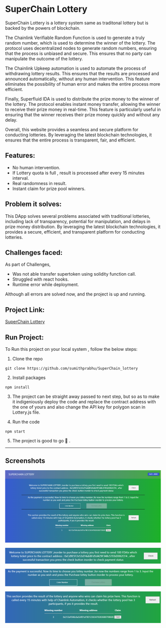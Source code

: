 
# SuperChain Lottery

SuperChain Lottery is a lottery system same as traditonal lottery but is backed by the powers of blockchain.

The Chainlink Verifiable Random Function is used to generate a truly random number, which is used to determine the winner of the lottery. The protocol uses decentralized nodes to generate random numbers, ensuring that the process is unbiased and secure. This ensures that no party can manipulate the outcome of the lottery.

The Chainlink Upkeep automation is used to automate the process of withdrawing lottery results. This ensures that the results are processed and announced automatically, without any human intervention. This feature eliminates the possibility of human error and makes the entire process more efficient.

Finally, Superfluid IDA is used to distribute the prize money to the winner of the lottery. The protocol enables instant money transfer, allowing the winner to receive their prize money in real-time. This feature is particularly useful in ensuring that the winner receives their prize money quickly and without any delay.

Overall, this website provides a seamless and secure platform for conducting lotteries. By leveraging the latest blockchain technologies, it ensures that the entire process is transparent, fair, and efficient.

Features:
-
- No human intervention.
- If Lottery quota is full , result is processed after every 15 minutes interval.
- Real randomness in result.
- Instant claim for prize pool winners.

Problem it solves:
-
This DApp solves several problems associated with traditional lotteries, including lack of transparency, potential for manipulation, and delays in prize money distribution. By leveraging the latest blockchain technologies, it provides a secure, efficient, and transparent platform for conducting lotteries.

Challenges faced:
-
As part of Challenges,
- Was not able transfer supertoken using solidity function call.
- Struggled with react hooks.
- Runtime error while deployment.

Although all errors are solved now, and the project is up and running.

Project Link:
-
[SuperChain Lottery](https://superchain.netlify.app/)

Run Project:
-
To Run this project on your local system , follow the below steps:
1) Clone the repo
```
git clone https://github.com/sumithprabhu/SuperChain_lottery
```

2) Install packages
```
npm install 
```
3) The project can be straight away passed to next step, but so as to make it indigeniously deploy the code and replace the contract address with the one of yours and also change the API key for polygon scan in Lottery.js file.

4) Run the code
``` 
npm start
```
5) The project is good to go 🚀
.


___






## Screenshots

![App Screenshot](https://github.com/sumithprabhu/SuperChain_lottery/blob/main/src/Images/Screenshot%202023-03-31%20182443.png)

                                                         

![App Screenshot](https://github.com/sumithprabhu/SuperChain_lottery/blob/main/src/Images/Screenshot%202023-03-31%20182504.png)

                                                    

![App Screenshot](https://github.com/sumithprabhu/SuperChain_lottery/blob/main/src/Images/Screenshot%202023-03-31%20182510.png)

                                                    

![App Screenshot](https://github.com/sumithprabhu/SuperChain_lottery/blob/main/src/Images/Screenshot%202023-03-31%20182534.png)

                                                    